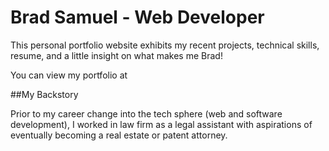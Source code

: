 # Brad Samuel - Web Developer

This personal portfolio website exhibits my recent projects, technical skills, resume, and a little insight on what makes me Brad!

You can view my portfolio at


##My Backstory

Prior to my career change into the tech sphere (web and software development), I worked in law firm as a legal assistant with aspirations of eventually becoming a real estate or patent attorney.